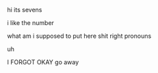 hi its sevens

 i like the number

what am i supposed to put here
 shit right pronouns

uh


I FORGOT OKAY
go away

<!---
sevenssevens/sevenssevens is a ✨ special ✨ repository because its `README.md` (this file) appears on your GitHub profile.
You can click the Preview link to take a look at your changes.
--->
